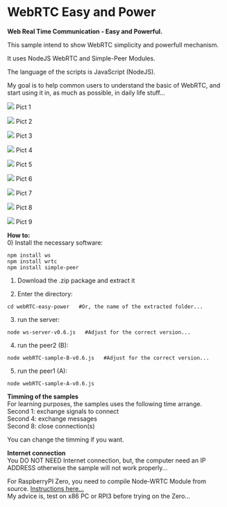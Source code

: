 # WebRTC Easy and Power
**Web Real Time Communication - Easy and Powerful.**  
  
This sample intend to show WebRTC simplicity and powerfull mechanism.  
  
It uses NodeJS WebRTC and Simple-Peer Modules.  
  
The language of the scripts is JavaScript (NodeJS).  
  
My goal is to help common users to understand the basic of WebRTC, and start using it in, as much as possible, in daily life stuff...  
  
  

![](img/webrtc-easy-power-001.png)
Pict 1  
  
![](img/webrtc-easy-power-002.png)
Pict 2  
  
![](img/webrtc-easy-power-003.png)
Pict 3  
  
![](img/webrtc-easy-power-004.png)
Pict 4  
  
![](img/webrtc-easy-power-005.png)
Pict 5  
  
![](img/webrtc-easy-power-006.png)
Pict 6  
  
![](img/webrtc-easy-power-007.png)
Pict 7  
  
![](img/webrtc-easy-power-008.png)
Pict 8  
  
![](img/webrtc-easy-power-009.png)
Pict 9  
  

**How to:**  
0) Install the necessary software:  
```
npm install ws
npm install wrtc
npm install simple-peer
```
   
1) Download the .zip package and extract it  
  
2) Enter the directory:  
```
cd webRTC-easy-power   #Or, the name of the extracted folder...
```
  
3) run the server:  
```
node ws-server-v0.6.js   #Adjust for the correct version...
```
  
4) run the peer2 (B):  
```
node webRTC-sample-B-v0.6.js   #Adjust for the correct version...
```
  
5) run the peer1 (A):  
```
node webRTC-sample-A-v0.6.js
```
  
  
**Timming of the samples**  
For learning purposes, the samples uses the following time arrange.  
Second 1: exchange signals to connect  
Second 4: exchange messages  
Second 8: close connection(s)  
  
You can change the timming if you want.  
  
**Internet connection**  
You DO NOT NEED Internet connection, but, the computer need an IP ADDRESS otherwise the sample will not work properly...  
  
  
  
  
For RaspberryPI Zero, you need to compile Node-WRTC Module from source. [Instructions here...](https://github.com/t2age/webrtc-armv6)  
My advice is, test on x86 PC or RPI3 before trying on the Zero...  
    
  
